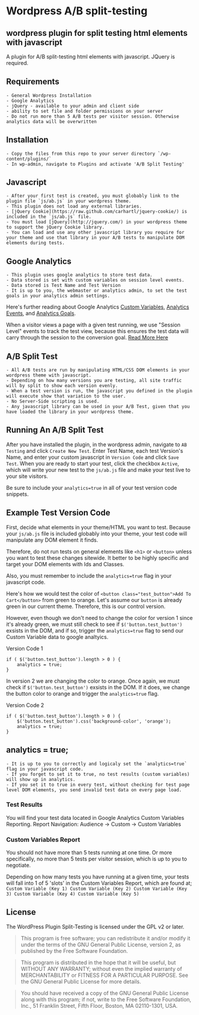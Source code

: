 # Wordpress A/B split-testing

## wordpress plugin for split testing html elements with javascript

A plugin for A/B split-testing html elements with javascript.  JQuery is required.

## Requirements
	- General Wordpress Installation
	- Google Analytics
	- jQuery - available to your admin and client side
	- ability to set file and folder permissions on your server
	- Do not run more than 5 A/B tests per visitor session. Otherwise analytics data will be overwritten

## Installation
	- Copy the files from this repo to your server directory `/wp-content/plugins/`
	- In wp-admin, navigate to Plugins and activate 'A/B Split Testing'

## Javascript
	- After your first test is created, you must globably link to the plugin file `js/ab.js` in your wordpress theme.
	- This plugin does not load any external libraries.
	- [jQuery Cookie](https://raw.github.com/carhartl/jquery-cookie/) is included in the `js/ab.js` file.
	- You must load [jQuery](http://jquery.com/) in your wordpress theme to support the jQuery Cookie library.
	- You can load and use any other javascript library you require for your theme and use that library in your A/B tests to manipulate DOM elements during tests.

## Google Analytics
	- This plugin uses google analytics to store test data.
	- Data stored is set with custom variables on session level events.
	- Data stored is Test Name and Test Version
	- It is up to you, the webmaster or analytics admin, to set the test goals in your analytics admin settings.

Here's further reading about Google Analytics [Custom Variables](https://developers.google.com/analytics/devguides/collection/gajs/gaTrackingCustomVariables), [Analytics Events](https://developers.google.com/analytics/devguides/collection/gajs/eventTrackerGuide), and [Analytics Goals](https://support.google.com/analytics/answer/1032415?hl=en).

When a visitor views a page with a given test running, we use "Session Level" events to track the test view, because this ensures the test data will carry through the session to the conversion goal. [Read More Here](http://www.kaushik.net/avinash/hits-sessions-metrics-dimensions-web-analytics/)

## A/B Split Test
	- All A/B tests are run by manipulating HTML/CSS DOM elements in your wordpress theme with javascript.
	- Depending on how many versions you are testing, all site traffic will by split to show each version evenly.
	- When a test version is run, the javascript you defined in the plugin will execute show that variation to the user.
	- No Server-Side scripting is used.
	- Any javascript library can be used in your A/B Test, given that you have loaded the library in your wordpress theme.

## Running An A/B Split Test

After you have installed the plugin, in the wordpress admin, navigate to `AB Testing` and click `Create New Test`. Enter Test Name, each test Version's Name, and enter your custom javascript in `Version Code` and click `Save Test`. When you are ready to start your test, click the checkbox `Active`, which will write your new test to the `js/ab.js` file and make your test live to your site visitors.

Be sure to include your `analytics=true` in all of your test version code snippets.

## Example Test Version Code

First, decide what elements in your theme/HTML you want to test.  Because your `js/ab.js` file is included globably into your theme, your test code will manipulate any DOM element it finds.

Therefore, do not run tests on general elements like `<h1>` or `<button>` unless you want to test these changes sitewide.  It better to be highly specific and target your DOM elements with Ids and Classes.

Also, you must remember to include the `analytics=true` flag in your javascript code.

Here's how we would test the color of `<button class="test_button">Add To Cart</button>` from green to orange.  Let's assume our `button` is already green in our current theme.  Therefore, this is our control version.

However, even though we don't need to change the color for version 1 since it's already green, we must still check to see if `$('button.test_button')` exsists in the DOM, and if so, trigger the `analytics=true` flag to send our Custom Variable data to google analtyics.

Version Code 1
```Javascipt
if ( $('button.test_button').length > 0 ) {
	analytics = true;
}
```
In version 2 we are changing the color to orange. Once again, we must check if `$('button.test_button')` exsists in the DOM.  If it does, we change the button color to orange and trigger the `analytics=true` flag.

Version Code 2
```Javascipt
if ( $('button.test_button').length > 0 ) {
	$('button.test_button').css('background-color', 'orange');
	analytics = true;
}
```

## analytics = true;
	- It is up to you to correctly and logicaly set the `analytics=true` flag in your javascript code.
	- If you forget to set it to true, no test results (custom variables) will show up in analytics.
	- If you set it to true in every test, without checking for test page level DOM elements, you send invalid test data on every page load.

### Test Results
You will find your test data located in Google Analytics Custom Variables Reporting.
Report Navigation: Audience -> Custom -> Custom Variables

### Custom Variables Report
You should not have more than 5 tests running at one time.  Or more specifically, no more than 5 tests per visitor session, which is up to you to negotiate.

Depending on how many tests you have running at a given time, your tests will fall into 1 of 5 'slots' in the Custom Variables Report, which are found at;
`Custom Variable (Key 1) Custom Variable (Key 2) Custom Variable (Key 3) Custom Variable (Key 4) Custom Variable (Key 5)`

## License

The WordPress Plugin Split-Testing is licensed under the GPL v2 or later.

> This program is free software; you can redistribute it and/or modify
it under the terms of the GNU General Public License, version 2, as
published by the Free Software Foundation.

> This program is distributed in the hope that it will be useful,
but WITHOUT ANY WARRANTY; without even the implied warranty of
MERCHANTABILITY or FITNESS FOR A PARTICULAR PURPOSE.  See the
GNU General Public License for more details.

> You should have received a copy of the GNU General Public License along with this program; if not, write to the Free Software Foundation, Inc., 51 Franklin Street, Fifth Floor, Boston, MA  02110-1301, USA.
